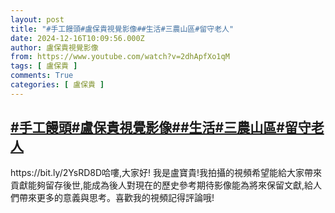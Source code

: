 ```yaml
---
layout: post
title: "#手工饅頭#盧保貴視覺影像##生活#三農山區#留守老人"
date: 2024-12-16T10:09:56.000Z
author: 盧保貴視覺影像
from: https://www.youtube.com/watch?v=2dhApfXo1qM
tags: [ 盧保貴 ]
comments: True
categories: [ 盧保貴 ]
---
```

<!--1734343796000-->
[#手工饅頭#盧保貴視覺影像##生活#三農山區#留守老人](https://www.youtube.com/watch?v=2dhApfXo1qM)
------

<div>
https://bit.ly/2YsRD8D哈嘍,大家好! 我是盧寶貴!我拍攝的視頻希望能給大家帶來貢獻能夠留存後世,能成為後人對現在的歷史參考期待影像能為將來保留文獻,給人們帶來更多的意義與思考。喜歡我的視頻記得評論哦!
</div>
